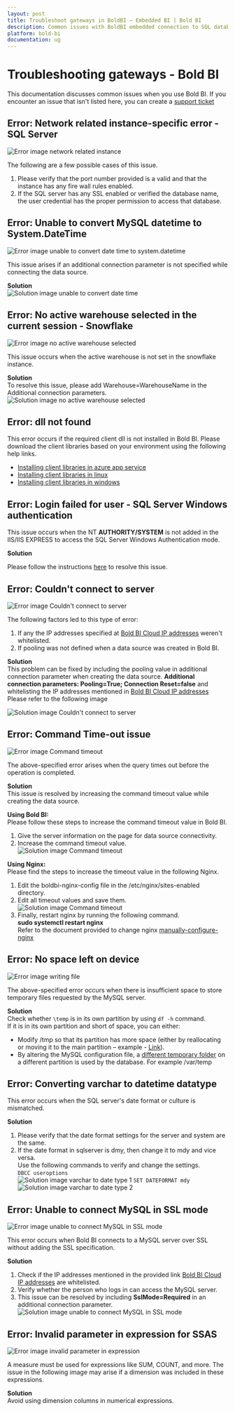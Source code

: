 ```yaml
---
layout: post
title: Troubleshoot gateways in BoldBI – Embedded BI | Bold BI
description: Common issues with BoldBI embedded connection to SQL databases and failures with query processes require troubleshooting.
platform: bold-bi
documentation: ug
---
```


# Troubleshooting gateways - Bold BI
This documentation discusses common issues when you use Bold BI. If you encounter an issue that isn't listed here,  you can create a [support ticket](https://support.boldbi.com/)

## Error: Network related instance-specific error - SQL Server

![Error image network related instance](/static/assets/embedded/faq/images/error-network-related-instance.png)

The following are a few possible cases of this issue.<br/>

1. Please verify that the port number provided is a valid and that the instance has any fire wall rules enabled.
2. If the SQL server has any SSL enabled or verified the database name, the user credential has the proper permission to access that database.

## Error: Unable to convert MySQL datetime to System.DateTime
![Error image unable to convert date time to system.datetime](/static/assets/embedded/faq/images/error-unable-to-convert-date-time.png)

This issue arises if an additional connection parameter is not specified while connecting the data source.

**Solution**<br>
![Solution image unable to convert date time](/static/assets/embedded/faq/images/solution-unable-to-convert-date-time.png)

## Error: No active warehouse selected in the current session - Snowflake
![Error image no active warehouse selected](/static/assets/embedded/faq/images/error-no-active-warehouse.png)

This issue occurs when the active warehouse is not set in the snowflake instance.

**Solution**<br>
To resolve this issue, please add Warehouse=WarehouseName in the Additional connection parameters.<br/>
![Solution image no active warehouse selected](/static/assets/embedded/faq/images/solution-no-active-warehouse.png)

## Error: dll not found

This error occurs if the required client dll is not installed in Bold BI. Please download the client libraries based on your environment using the following help links.

* [Installing client libraries in azure app service](https://help.boldbi.com/embedded-bi/setup/deploying-in-azure-app-service/install-client-libraries/)
* [Installing client libraries in linux](https://help.boldbi.com/embedded-bi/setup/deploying-in-linux/install-optional-libraries-for-v4.1-or-older/)
* [Installing client libraries in windows](https://help.boldbi.com/embedded-bi/setup/deploying-in-windows/installation-and-deployment/%23client-libraries)

## Error: Login failed for user - SQL Server Windows authentication

This issue occurs when the NT **AUTHORITY/SYSTEM** is not added in the IIS/IIS EXPRESS to access the SQL Server Windows Authentication mode.

**Solution**<br>

Please follow the instructions [here](https://help.boldbi.com/embedded-bi/faq/how-to-resolve-login-failed-for-user-in-windows-authentication-mode/) to resolve this issue.

## Error: Couldn't connect to server

![Error image Couldn't connect to server](/static/assets/embedded/faq/images/error-couldnot-connect-to-server.png)

The following factors led to this type of error:<br/>
1. If any the IP addresses specified at [Bold BI Cloud IP addresses](https://help.boldbi.com/cloud-bi/working-with-data-source/white-list-ip-address-bold-bi-cloud/) weren't whitelisted.
2. If pooling was not defined when a data source was created in Bold BI.

**Solution**<br>
This problem can be fixed by including the pooling value in additional connection parameter when creating the data source. **Additional connection parameters: Pooling=True; Connection Reset=false** and whitelisting the IP addresses mentioned in [Bold BI Cloud IP addresses](https://help.boldbi.com/cloud-bi/working-with-data-source/white-list-ip-address-bold-bi-cloud/) 
<br/>Please refer to the following image<br/>

![Solution image Couldn't connect to server](/static/assets/embedded/faq/images/solution-couldnot-connect-to-server.png)

## Error: Command Time-out issue

![Error image Command timeout](/static/assets/embedded/faq/images/error-command-time-out.png)

The above-specified error arises when the query times out before the operation is completed.

**Solution**<br/>
This issue is resolved by increasing the command timeout value while creating the data source.<br/>

**Using Bold BI:**<br/>
Please follow these steps to increase the command timeout value in Bold BI.

1. Give the server information on the page for data source connectivity.
2. Increase the command timeout value.
    ![Solution image Command timeout](/static/assets/embedded/faq/images/solution-command-time-out1.png)

**Using Nginx:**<br/>
Please find the steps to increase the timeout value in the following Nginx.

1. Edit the boldbi-nginx-config file in the /etc/nginx/sites-enabled directory.<br/>
2. Edit all timeout values and save them.
![Solution image Command timeout](/static/assets/embedded/faq/images/solution-command-time-out2.png)
3. Finally, restart nginx by running the following command.<br/>
**sudo systemctl restart nginx**<br/>
Refer to the document provided to change nginx
[manually-configure-nginx](https://help.boldbi.com/embedded-bi/setup/deploying-in-linux/installation-and-deployment/bold-bi-on-ubuntu/#manually-configure-nginx)

## Error: No space left on device

![Error image writing file](/static/assets/embedded/faq/images/error-writing-file.png)

The above-specified error occurs when there is insufficient space to store temporary files requested by the MySQL server.

**Solution**<br/>
Check whether `\temp` is in its own partition by using `df -h` command.<br/>
If it is in its own partition and short of space, you can either:
* Modify /tmp so that its partition has more space (either by reallocating or moving it to the main partition – example - [Link](https://ubuntuforums.org/showthread.php?t=1431169&s=8e9bae44a660c5098788d309c6f417bd&p=8976725#post8976725)).
* By altering the MySQL configuration file, a [different temporary folder](https://dev.mysql.com/doc/refman/8.0/en/temporary-files.html) on a different partition is used by the database. For example /var/temp

## Error: Converting varchar to datetime datatype

This error occurs when the SQL server's date format or culture is mismatched.<br/>

**Solution**<br/>
1. Please verify that the date format settings for the server and system are the same.<br/>
2. If the date format in sqlserver is dmy, then change it to mdy and vice versa.<br/>
Use the following commands to verify and change the settings.<br/>
`DBCC useroptions`<br/>
![Solution image varchar to date type 1](/static/assets/embedded/faq/images/solution-varchar-to-date1.png)
`SET DATEFORMAT mdy`<br/>
![Solution image varchar to date type 2](/static/assets/embedded/faq/images/solution-varchar-to-date2.png)

## Error: Unable to connect MySQL in SSL mode
![Error image unable to connect MySQL in SSL mode](/static/assets/embedded/faq/images/error-mysql-ssl.png)

This error occurs when Bold BI connects to a MySQL server over SSL without adding the SSL specification.<br/>

**Solution**<br/>
1. Check if the IP addresses mentioned in the provided link [Bold BI Cloud IP addresses](https://help.boldbi.com/cloud-bi/working-with-data-source/white-list-ip-address-bold-bi-cloud/) are whitelisted.
2. Verify whether the person who logs in can access the MySQL server.
3. This issue can be resolved by including **SslMode=Required** in an additional connection parameter.
![Solution image unable to connect MySQL in SSL mode](/static/assets/embedded/faq/images/solution-mysql-ssl.png)

## Error: Invalid parameter in expression for SSAS

![Error image invalid parameter in expression](/static/assets/embedded/faq/images/error-invalid-parameter-in-expression.png)

A measure must be used for expressions like SUM, COUNT, and more. The issue in the following image may arise if a dimension was included in these expressions.

**Solution**<br/>
Avoid using dimension columns in numerical expressions.